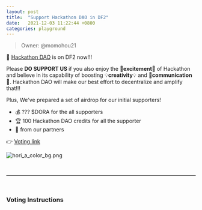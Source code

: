 ```yaml
---
layout: post
title:  "Support Hackathon DAO in DF2"
date:   2021-12-03 11:22:44 +0800
categories: playground
---
```


> Owner: @momohou21

📢 [Hackathon DAO][Website] is on DF2 now!!!  

Please **DO SUPPORT US** if you also enjoy the 💓**excitement**💓 of Hackathon and believe in its capability of boosting 💡**creativity**💡 and 👬**communication**👬. Hackathon DAO will make our best effort to decentralize and amplify that!!! 

Plus, We've prepared a set of airdrop for our initial supporters!

- 💰 ??? $DORA for the all supporters
- 🏆 100 Hackathon DAO credits for all the supporter
- 🎁 from our partners

👉 [Voting link][Link]  

![hori_a_color_bg.png](/Hackathon-Playbook/img/dao_003.jpeg)


<br>

---

<br>

### **Voting Instructions**










[Website]: https://dorahacksglobal.github.io/Hackathon-Playbook/dao/
[Link]: https://hackerlink.io/buidl/1679